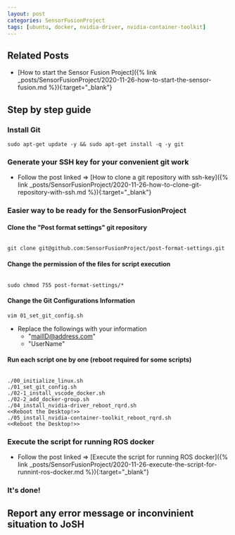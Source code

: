 ```yaml
---
layout: post
categories: SensorFusionProject
tags: [ubuntu, docker, nvidia-driver, nvidia-container-toolkit]
---
```


## Related Posts

- [How to start the Sensor Fusion Project]({% link _posts/SensorFusionProject/2020-11-26-how-to-start-the-sensor-fusion.md %}){:target="_blank"}


## Step by step guide

### Install Git

```terminal
sudo apt-get update -y && sudo apt-get install -q -y git
```

### Generate your SSH key for your convenient git work

- Follow the post linked => [How to clone a git repository with ssh-key]({% link _posts/SensorFusionProject/2020-11-26-how-to-clone-git-repository-with-ssh.md %}){:target="_blank"}


### Easier way to be ready for the SensorFusionProject

#### Clone the "Post format settings" git repository

```terminal

git clone git@github.com:SensorFusionProject/post-format-settings.git

```
#### Change the permission of the files for script execution

```terminal

sudo chmod 755 post-format-settings/*

```

#### Change the Git Configurations Information

```terminal
vim 01_set_git_config.sh
```

- Replace the followings with your information
  - "mailID@address.com"
  - "UserName"

#### Run each script one by one (reboot required for some scripts)

```terminal

./00_initialize_linux.sh
./01_set_git_config.sh
./02-1_install_vscode_docker.sh
./02-2_add_docker-group.sh
./04_install_nvidia-driver_reboot_rqrd.sh
<<Reboot the Desktop!>>
./05_install_nvidia-container-toolkit_reboot_rqrd.sh
<<Reboot the Desktop!>>

```

### Execute the script for running ROS docker

- Follow the post linked => [Execute the script for running ROS docker]({% link _posts/SensorFusionProject/2020-11-26-execute-the-script-for-runnint-ros-docker.md %}){:target="_blank"}


### It's done!


## Report any error message or inconvinient situation to JoSH
